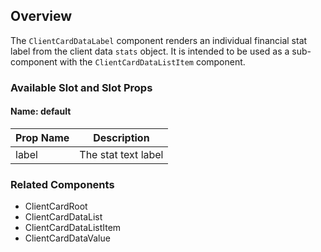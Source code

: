 ## Overview
The `ClientCardDataLabel` component renders an individual financial stat label from the client data `stats` object. It is intended to be used as a sub-component with the `ClientCardDataListItem` component.

### Available Slot and Slot Props

#### Name: default

| Prop Name | Description |
| ----- | ----------- |
| label | The stat text label |

### Related Components
- ClientCardRoot
- ClientCardDataList
- ClientCardDataListItem
- ClientCardDataValue